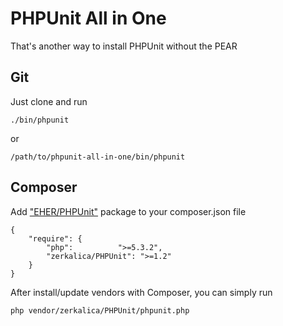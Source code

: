 # PHPUnit All in One

That's another way to install PHPUnit without the PEAR

## Git 

Just clone and run

	./bin/phpunit

or

	/path/to/phpunit-all-in-one/bin/phpunit


## Composer

Add ["EHER/PHPUnit"](http://packagist.org/packages/EHER/PHPUnit) package to your composer.json file

    {
        "require": {
            "php":          ">=5.3.2",
            "zerkalica/PHPUnit": ">=1.2"
        }
    }

After install/update vendors with Composer, you can simply run

    php vendor/zerkalica/PHPUnit/phpunit.php

